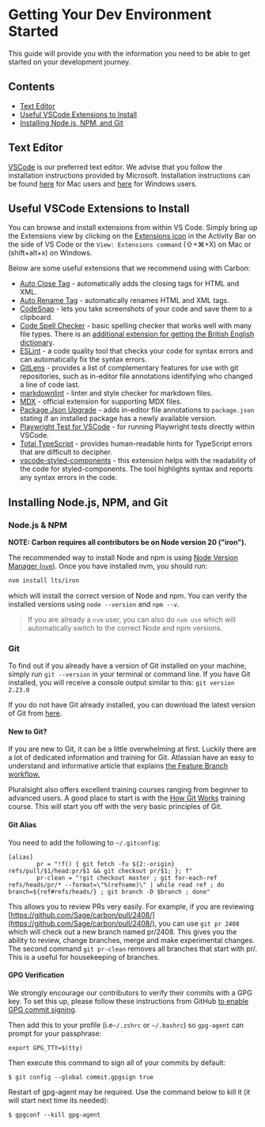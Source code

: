 # Getting Your Dev Environment Started

This guide will provide you with the information you need to be able to get started on your development journey.

## Contents

- [Text Editor](#text-editor)
- [Useful VSCode Extensions to Install](#useful-vscode-extensions-to-install)
- [Installing Node.js, NPM, and Git](#installing-nodejs-npm-and-git)

## Text Editor

[VSCode](https://code.visualstudio.com/) is our preferred text editor. We advise that you follow the installation instructions provided by Microsoft. Installation instructions can be found [here](https://code.visualstudio.com/docs/setup/mac) for Mac users and [here](https://code.visualstudio.com/docs/setup/windows) for Windows users.

## Useful VSCode Extensions to Install

You can browse and install extensions from within VS Code. Simply bring up the Extensions view by clicking on the [Extensions icon](https://code.visualstudio.com/assets/docs/editor/extension-gallery/extensions-view-icon.png) in the Activity Bar on the side of VS Code or the `View: Extensions command` (⇧+⌘+X) on Mac or (shift+alt+x) on Windows.

Below are some useful extensions that we recommend using with Carbon:

- [Auto Close Tag](https://marketplace.visualstudio.com/items?itemName=formulahendry.auto-close-tag) - automatically adds the closing tags for HTML and XML.
- [Auto Rename Tag](https://marketplace.visualstudio.com/items?itemName=formulahendry.auto-rename-tag) - automatically renames HTML and XML tags.
- [CodeSnap](https://marketplace.visualstudio.com/items?itemName=adpyke.codesnap) - lets you take screenshots of your code and save them to a clipboard.
- [Code Spell Checker](https://marketplace.visualstudio.com/items?itemName=streetsidesoftware.code-spell-checker) - basic spelling checker that works well with many file types. There is an [additional extension for getting the British English dictionary](https://marketplace.visualstudio.com/items?itemName=streetsidesoftware.code-spell-checker-british-english).
- [ESLint](https://marketplace.visualstudio.com/items?itemName=dbaeumer.vscode-eslint) - a code quality tool that checks your code for syntax errors and can automatically fix the syntax errors.
- [GitLens](https://marketplace.visualstudio.com/items?itemName=eamodio.gitlens) - provides a list of complementary features for use with git repositories, such as in-editor file annotations identifying who changed a line of code last.
- [markdownlint](https://marketplace.visualstudio.com/items?itemName=DavidAnson.vscode-markdownlint) - linter and style checker for markdown files.
- [MDX](https://marketplace.visualstudio.com/items?itemName=unifiedjs.vscode-mdx) - official extension for supporting MDX files.
- [Package Json Upgrade](https://marketplace.visualstudio.com/items?itemName=codeandstuff.package-json-upgrade) - adds in-editor file annotations to `package.json` stating if an installed package has a newly available version.
- [Playwright Test for VSCode](https://marketplace.visualstudio.com/items?itemName=ms-playwright.playwright) - for running Playwright tests directly within VSCode.
- [Total TypeScript](https://marketplace.visualstudio.com/items?itemName=mattpocock.ts-error-translator) - provides human-readable hints for TypeScript errors that are difficult to decipher.
- [vscode-styled-components](https://marketplace.visualstudio.com/items?itemName=styled-components.vscode-styled-components) - this extension helps with the readability of the code for styled-components. The tool highlights syntax and reports any syntax errors in the code.

## Installing Node.js, NPM, and Git

### Node.js & NPM

**NOTE: Carbon requires all contributors be on Node version 20 ("iron").**

The recommended way to install Node and npm is using [Node Version Manager (`nvm`)](https://github.com/nvm-sh/nvm).
Once you have installed nvm, you should run:

```sh
nvm install lts/iron
```

which will install the correct version of Node and npm. You can verify the installed versions using `node --version` and `npm --v`.

> If you are already a `nvm` user, you can also do `nvm use` which will automatically switch to the correct Node and npm versions.

### Git

To find out if you already have a version of Git installed on your machine, simply run
`git --version` in your terminal or command line. If you have Git installed, you will receive a console output similar to this: `git version 2.23.0`

If you do not have Git already installed, you can download the latest version of Git from [here](https://git-scm.com/downloads).

#### New to Git?

If you are new to Git, it can be a little overwhelming at first. Luckily there are a lot of dedicated information and training for Git. Atlassian have an easy to understand and informative article that explains [the Feature Branch workflow.](https://www.atlassian.com/git/tutorials/comparing-workflows/feature-branch-workflow)

Pluralsight also offers excellent training courses ranging from beginner to advanced users. A good place to start is with the [How Git Works](https://app.pluralsight.com/library/courses/how-git-works/table-of-contents) training course. This will start you off with the very basic principles of Git.

#### Git Alias

You need to add the following to `~/.gitconfig`:

```shell
[alias]
        pr = "!f() { git fetch -fu ${2:-origin} refs/pull/$1/head:pr/$1 && git checkout pr/$1; }; f"
        pr-clean = "!git checkout master ; git for-each-ref refs/heads/pr/* --format=\"%(refname)\" | while read ref ; do branch=${ref#refs/heads/} ; git branch -D $branch ; done"
```

This allows you to review PRs very easily. For example, if you are reviewing [https://github.com/Sage/carbon/pull/2408/](https://github.com/Sage/carbon/pull/2408/), you can use `git pr 2408` which will check out a new branch named pr/2408. This gives you the ability to review, change branches, merge and make experimental changes. The second command `git pr-clean` removes all branches that start with pr/. This is a useful for housekeeping of branches.

#### GPG Verification

We strongly encourage our contributors to verify their commits with a GPG key. To set this up, please follow these instructions from GitHub [to enable GPG commit signing](https://docs.github.com/en/authentication/managing-commit-signature-verification).

Then add this to your profile (i.e`~/.zshrc` or `~/.bashrc`) so `gpg-agent` can prompt for your passphrase:

`export GPG_TTY=$(tty)`

Then execute this command to sign all of your commits by default:

`$ git config --global commit.gpgsign true`

Restart of gpg-agent may be required. Use the command below to kill it (it will start next time its needed):

`$ gpgconf --kill gpg-agent`
